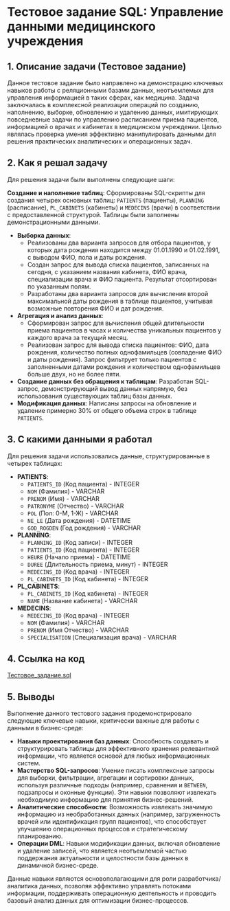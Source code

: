 # Тестовое задание SQL: Управление данными медицинского учреждения

## 1. Описание задачи (Тестовое задание)

Данное тестовое задание было направлено на демонстрацию ключевых навыков работы с реляционными базами данных, неотъемлемых для управления информацией в таких сферах, как медицина. Задача заключалась в комплексной реализации операций по созданию, наполнению, выборке, обновлению и удалению данных, имитирующих повседневные задачи по управлению расписанием приема пациентов, информацией о врачах и кабинетах в медицинском учреждении. Целью являлась проверка умения эффективно манипулировать данными для решения практических аналитических и операционных задач.

## 2. Как я решал задачу

Для решения задачи были выполнены следующие шаги:

**Создание и наполнение таблиц**: Сформированы SQL-скрипты для создания четырех основных таблиц: `PATIENTS` (пациенты), `PLANNING` (расписание), `PL_CABINETS` (кабинеты) и `MEDECINS` (врачи) в соответствии с предоставленной структурой. Таблицы были заполнены демонстрационными данными.
* **Выборка данных**:
    * Реализованы два варианта запросов для отбора пациентов, у которых дата рождения находится между 01.01.1990 и 01.02.1991, с выводом ФИО, пола и даты рождения.
    * Создан запрос для вывода списка пациентов, записанных на сегодня, с указанием названия кабинета, ФИО врача, специализации врача и ФИО пациента. Результат отсортирован по указанным полям.
    * Разработаны два варианта запросов для вычисления второй максимальной даты рождения в таблице пациентов, учитывая возможные повторения ФИО и дат рождения.
* **Агрегация и анализ данных**:
    * Сформирован запрос для вычисления общей длительности приема пациентов в часах и количества уникальных пациентов у каждого врача за текущий месяц.
    * Реализован запрос для вывода списка пациентов: ФИО, дата рождения, количество полных однофамильцев (совпадение ФИО и даты рождения). Запрос фильтрует только пациентов с заполненными датами рождения и количеством однофамильцев больше двух, но не более пяти.
* **Создание данных без обращения к таблицам**: Разработан SQL-запрос, демонстрирующий вывод данных напрямую, без использования существующих таблиц базы данных.
* **Модификация данных**: Написаны запросы на обновление и удаление примерно 30% от общего объема строк в таблице `PATIENTS`.

## 3. С какими данными я работал

Для решения задачи использовались данные, структурированные в четырех таблицах:

* **PATIENTS**:
    * `PATIENTS_ID` (Код пациента) - INTEGER
    * `NOM` (Фамилия) - VARCHAR
    * `PRENOM` (Имя) - VARCHAR
    * `PATRONYME` (Отчество) - VARCHAR
    * `POL` (Пол: 0-М, 1-Ж) - VARCHAR
    * `NE_LE` (Дата рождения) - DATETIME
    * `GOD_ROGDEN` (Год рождения) - VARCHAR
* **PLANNING**:
    * `PLANNING_ID` (Код записи) - INTEGER
    * `PATIENTS_ID` (Код пациента) - INTEGER
    * `HEURE` (Начало приема) - DATETIME
    * `DUREE` (Длительность приема, минут) - INTEGER
    * `MEDECINS_ID` (Код врача) - INTEGER
    * `PL_CABINETS_ID` (Код кабинета) - INTEGER
* **PL_CABINETS**:
    * `PL_CABINETS_ID` (Код кабинета) - INTEGER
    * `NAME` (Название кабинета) - VARCHAR
* **MEDECINS**:
    * `MEDECINS_ID` (Код врача) - INTEGER
    * `NOM` (Фамилия) - VARCHAR
    * `PRENOM` (Имя Отчество) - VARCHAR
    * `SPECIALISATION` (Специализация врача) - VARCHAR

## 4. Ссылка на код

[Тестовое_задание.sql](Тестовое_задание.sql)

## 5. Выводы

Выполнение данного тестового задания продемонстрировало следующие ключевые навыки, критически важные для работы с данными в бизнес-среде:

* **Навыки проектирования баз данных**: Способность создавать и структурировать таблицы для эффективного хранения релевантной информации, что является основой для любых информационных систем.
* **Мастерство SQL-запросов**: Умение писать комплексные запросы для выборки, фильтрации, агрегации и сортировки данных, используя различные подходы (например, сравнения и `BETWEEN`, подзапросы и оконные функции). Эти навыки позволяют извлекать необходимую информацию для принятия бизнес-решений.
* **Аналитические способности**: Возможность извлекать значимую информацию из необработанных данных (например, загруженность врачей или идентификация групп пациентов), что способствует улучшению операционных процессов и стратегическому планированию.
* **Операции DML**: Навыки модификации данных, включая обновление и удаление записей, что является неотъемлемой частью поддержания актуальности и целостности базы данных в динамичной бизнес-среде.

Данные навыки являются основополагающими для роли разработчика/аналитика данных, позволяя эффективно управлять потоками информации, поддерживать операционную деятельность и проводить базовый анализ данных для оптимизации бизнес-процессов.
